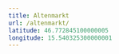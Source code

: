 ```yaml
---
title: Altenmarkt
url: /altenmarkt/
latitude: 46.772845100000005
longitude: 15.540325300000001
---
```

